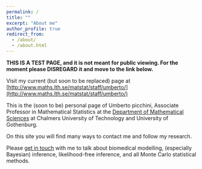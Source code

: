 ```yaml
---
permalink: /
title: ""
excerpt: "About me"
author_profile: true
redirect_from: 
  - /about/
  - /about.html
---
```


**THIS IS A TEST PAGE, and it is not meant for public viewing. For the moment please DISREGARD it and move to the link below.** 

Visit my current (but soon to be replaced) page at [http://www.maths.lth.se/matstat/staff/umberto/](http://www.maths.lth.se/matstat/staff/umberto/)

This is the (soon to be) personal page of Umberto picchini, Associate Professor in Mathematical Statistics at the [Department of Mathematical Sciences](https://www.chalmers.se/en/departments/math/Pages/default.aspx) at Chalmers University of Technology and University of Gothenburg.

On this site you will find many ways to contact me and follow my research.

Please [get in touch](contact) with me to talk about biomedical modelling, (especially Bayesian) inference, likelihood-free inference, and all Monte Carlo statistical methods. 
